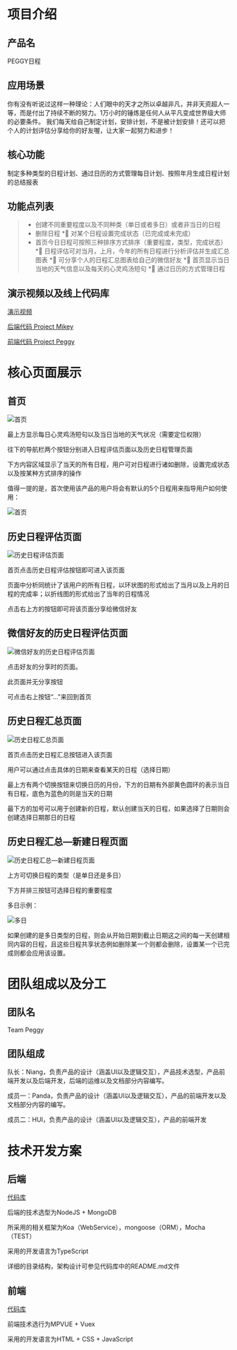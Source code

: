 # 项目介绍

## 产品名

PEGGY日程

## 应用场景

你有没有听说过这样一种理论：人们眼中的天才之所以卓越非凡，并非天资超人一等，而是付出了持续不断的努力。1万小时的锤炼是任何人从平凡变成世界级大师的必要条件。
我们每天给自己制定计划，安排计划，不是被计划安排！还可以把个人的计划评估分享给你的好友喔，让大家一起努力和进步！

## 核心功能

制定多种类型的日程计划、通过日历的方式管理每日计划、按照年月生成日程计划的总结报表

## 功能点列表

> * 创建不同重要程度以及不同种类（单日或者多日）或者非当日的日程
> * 删除日程
> *	对某个日程设置完成状态（已完成或未完成）
> * 首页今日日程可按照三种排序方式排序（重要程度，类型，完成状态）
> *	日程评估可对当月，上月，今年的所有日程进行分析评估并生成汇总图表
> *	可分享个人的日程汇总图表给自己的微信好友
> *	首页显示当日当地的天气信息以及每天的心灵鸡汤短句
> *	通过日历的方式管理日程

## 演示视频以及线上代码库
[演示视频](https://v.qq.com/x/page/l0683fp3i69.html)

[后端代码 Project Mikey](https://github.com/Lurance/Mikey)

[前端代码 Project Peggy](https://github.com/Lurance/Peggy)


# 核心页面展示

## 首页

![首页](https://raw.githubusercontent.com/Lurance/Peggy/master/demo/IMG_0296.PNG)

最上方显示每日心灵鸡汤短句以及当日当地的天气状况（需要定位权限）

往下的导航栏两个按钮分别进入日程评估页面以及历史日程管理页面

下方内容区域显示了当天的所有日程，用户可对日程进行诸如删除，设置完成状态以及按某种方式排序的操作

值得一提的是，首次使用该产品的用户将会有默认的5个日程用来指导用户如何使用：

![首页](https://raw.githubusercontent.com/Lurance/Peggy/master/demo/n.PNG)

## 历史日程评估页面

![历史日程评估页面](https://raw.githubusercontent.com/Lurance/Peggy/master/demo/IMG_0297.PNG)

首页点击历史日程评估按钮即可进入该页面

页面中分析同统计了该用户的所有日程，以环状图的形式给出了当月以及上月的日程的完成率；以折线图的形式给出了当年的日程情况

点击右上方的按钮即可将该页面分享给微信好友

## 微信好友的历史日程评估页面

![微信好友的历史日程评估页面](https://raw.githubusercontent.com/Lurance/Peggy/master/demo/IMG_0299.PNG)

点击好友的分享时的页面。

此页面并无分享按钮

可点击右上按钮“…”来回到首页


## 历史日程汇总页面

![历史日程汇总页面](https://raw.githubusercontent.com/Lurance/Peggy/master/demo/IMG_0300.PNG)

首页点击历史日程汇总按钮进入该页面

用户可以通过点击具体的日期来查看某天的日程（选择日期）

最上方有两个切换按钮来切换日历的月份，下方的日期有外部黄色圆环的表示当日有日程，底色为蓝色的则是当天的日期

最下方的加号可以用于创建新的日程，默认创建当天的日程，如果选择了日期则会创建选择日期那日的日程


## 历史日程汇总—新建日程页面

![历史日程汇总—新建日程页面](https://raw.githubusercontent.com/Lurance/Peggy/master/demo/IMG_0301.PNG)

上方可切换日程的类型（是单日还是多日）

下方并排三按钮可选择日程的重要程度

多日示例：

![多日](https://raw.githubusercontent.com/Lurance/Peggy/master/demo/IMG_0302.jpg)

如果创建的是多日类型的日程，则会从开始日期到截止日期这之间的每一天创建相同内容的日程，且这些日程共享状态例如删除某一个则都会删除，设置某一个已完成则都会应用该设置。



# 团队组成以及分工

## 团队名

Team Peggy

## 团队组成

队长：Niang，负责产品的设计（涵盖UI以及逻辑交互），产品技术选型，产品前端开发以及后端开发，后端的运维以及文档部分内容编写。

成员一：Panda，负责产品的设计（涵盖UI以及逻辑交互），产品的前端开发以及文档部分内容的编写。

成员二：HUI，负责产品的设计（涵盖UI以及逻辑交互），产品的前端开发


# 技术开发方案

## 后端

[代码库](https://github.com/Lurance/Mikey)

后端的技术选型为NodeJS + MongoDB

所采用的相关框架为Koa（WebService），mongoose（ORM），Mocha（TEST）

采用的开发语言为TypeScript

详细的目录结构，架构设计可参见代码库中的README.md文件

## 前端

[代码库](https://github.com/Lurance/Peggy)

前端技术选行为MPVUE + Vuex

采用的开发语言为HTML + CSS + JavaScript










